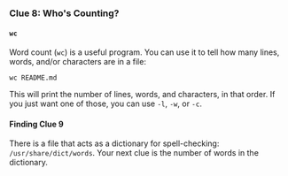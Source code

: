### Clue 8: Who's Counting? ###

#### `wc` ####

Word count (`wc`) is a useful program. You can use it to tell how many lines,
words, and/or characters are in a file:

    wc README.md
    
This will print the number of lines, words, and characters, in that order. If
you just want one of those, you can use `-l`, `-w`, or `-c`. 

#### Finding Clue 9 ####

There is a file that acts as a dictionary for spell-checking: 
`/usr/share/dict/words`. Your next clue is the number of words in the 
dictionary.
